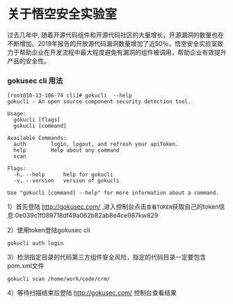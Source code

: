 # 关于悟空安全实验室
过去几年中, 随着开源代码组件和开源代码社区的大量增长，开源漏洞的数量也在不断增加。2019年报告的开放源代码漏洞数量增加了近50％，悟空安全实验室致力于帮助企业在开发流程中最大程度避免有漏洞的组件被调用，帮助企业有效提升产品的安全性。

### gokusec cli 用法
```
[root@10-13-106-74 cli]# gokucli  --help
gokucli - An open source component security detection tool.

Usage:
  gokucli [flags]
  gokucli [command]

Available Commands:
  auth        login, logout, and refresh your apiToken.
  help        Help about any command
  scan        

Flags:
  -h, --help      help for gokucli
  -v, --version   version of gokucli

Use "gokucli [command] --help" for more information about a command.
```
1）首先登陆 http://gokusec.com/ ,进入控制台点击`查看TOKEN`获取自己的token信息:0e039c1f089718df49a062b82ab8e4ce987kw829

2）使用token登陆gokusec cli

`gokucli auth login`

3）检测指定目录的代码第三方组件安全风险，指定的代码目录一定要包含pom.xml文件

`gokucli scan /home/work/code/crm/`

4）等待扫描结束后登陆 http://gokusec.com/ 控制台查看结果
